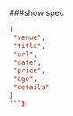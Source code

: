 ###show spec

 ```json
{
  "venue",
  "title",
  "url",
  "date",
  "price",
  "age",
  "details"
}
 ```}
